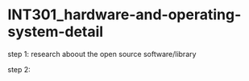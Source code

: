 # INT301_hardware-and-operating-system-detail

step 1:
research aboout the open source software/library

step 2:
